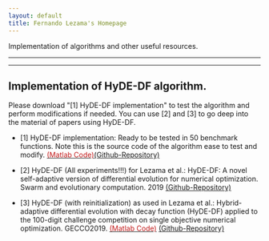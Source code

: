 ```yaml
---
layout: default
title: Fernando Lezama's Homepage
---
```


Implementation of algorithms and other useful resources.

---

---

## Implementation of HyDE-DF algorithm.

Please download "[1] HyDE-DF implementation" to test the algorithm and perform modifications if needed. You can use [2] and [3] to go deep into the material of papers using HyDE-DF.

* [1] HyDE-DF implementation: Ready to be tested in 50 benchmark functions. Note this is the source code of the algorithm ease to test and modify. [<span style="color:#C31D1D;">(Matlab Code)</span>](code/HyDEDF_SWEVO2019.rar)[(Github-Repository)](https://github.com/fernandolezama/HyDEDF_Source)

* [2] HyDE-DF (All experiments!!!) for Lezama et al.: HyDE-DF: A novel self-adaptive version of differential evolution for numerical optimization. Swarm and evolutionary computation. 2019
[(Github-Repository)](https://github.com/fernandolezama/HyDE-DF_SWEVO2019_Experiments)

* [3] HyDE-DF (with reinitialization) as used in Lezama et al.: Hybrid-adaptive differential evolution with decay function (HyDE-DF) applied to the 100-digit challenge competition on single objective numerical optimization. GECCO2019. [<span style="color:#C31D1D;">(Matlab Code)</span>](code/100-Digits-93Score-master.rar) [(Github-Repository)](https://github.com/fernandolezama/100-Digit-HyDEDF-93Digits)



